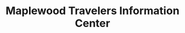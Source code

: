 ---
title: "Maplewood Travelers Information Center"
url: /berlin/maplewood-travelers-information-center/
shop: convenience
---